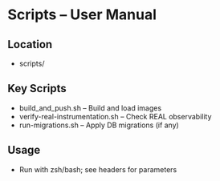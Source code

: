 # Scripts – User Manual

## Location
- scripts/

## Key Scripts
- build_and_push.sh – Build and load images
- verify-real-instrumentation.sh – Check REAL observability
- run-migrations.sh – Apply DB migrations (if any)

## Usage
- Run with zsh/bash; see headers for parameters
